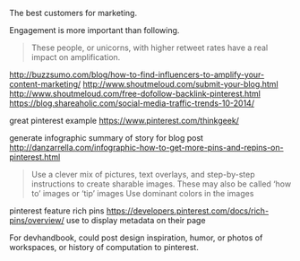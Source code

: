
The best customers for marketing.

Engagement is more important than following.

> These people, or unicorns, with higher retweet rates have a real impact on amplification.

http://buzzsumo.com/blog/how-to-find-influencers-to-amplify-your-content-marketing/
http://www.shoutmeloud.com/submit-your-blog.html
http://www.shoutmeloud.com/free-dofollow-backlink-pinterest.html
https://blog.shareaholic.com/social-media-traffic-trends-10-2014/

great pinterest example
  https://www.pinterest.com/thinkgeek/

generate infographic summary of story for blog post
  http://danzarrella.com/infographic-how-to-get-more-pins-and-repins-on-pinterest.html

> Use a clever mix of pictures, text overlays, and step-by-step instructions to create sharable images. These may also be called ‘how to’ images or ‘tip’ images
> Use dominant colors in the images

pinterest feature
  rich pins
  https://developers.pinterest.com/docs/rich-pins/overview/
  use to display metadata on their page

For devhandbook, could post design inspiration, humor, or photos of workspaces, or history of computation to pinterest.
